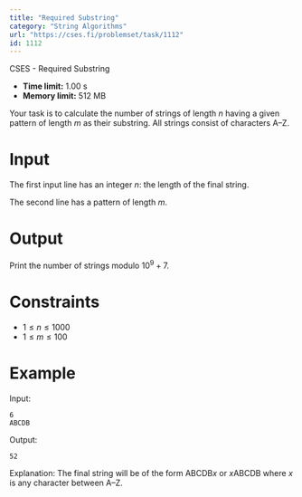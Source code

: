 ```yaml
---
title: "Required Substring"
category: "String Algorithms"
url: "https://cses.fi/problemset/task/1112"
id: 1112
---
```


CSES - Required Substring

  * **Time limit:** 1.00 s
  * **Memory limit:** 512 MB

Your task is to calculate the number of strings of length $n$ having a given
pattern of length $m$ as their substring. All strings consist of characters
A–Z.

# Input

The first input line has an integer $n$: the length of the final string.

The second line has a pattern of length $m$.

# Output

Print the number of strings modulo $10^9+7$.

# Constraints

  * $1 \le n \le 1000$
  * $1 \le m \le 100$

# Example

Input:

    
    
    6
    ABCDB
    

Output:

    
    
    52
    

Explanation: The final string will be of the form ABCDB$x$ or $x$ABCDB where
$x$ is any character between A–Z.

